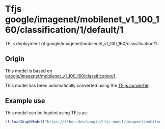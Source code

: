 # Tfjs google/imagenet/mobilenet_v1_100_160/classification/1/default/1
TF.js deployment of google/imagenet/mobilenet_v1_100_160/classification/1.

<!-- parent-model: google/imagenet/mobilenet_v1_100_160/classification/1 -->

## Origin

This model is based on [google/imagenet/mobilenet_v1_100_160/classification/1](https://tfhub.dev/google/imagenet/mobilenet_v1_100_160/classification/1).

This model has been automatically converted using the [TF.js converter](https://github.com/tensorflow/tfjs/tree/master/tfjs-converter).

## Example use
This model can be loaded using TF.js as:

```javascript
tf.loadGraphModel("https://tfhub.dev/google/tfjs-model/imagenet/mobilenet_v1_100_160/classification/1/default/1", { fromTFHub: true })
```
